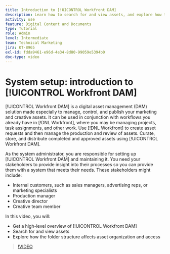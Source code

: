```yaml
---
title: Introduction to [!UICONTROL Workfront DAM]
description: Learn how to search for and view assets, and explore how the folder structure affects asset organization and access in [!UICONTROL Workfront DAM].
activity: use
feature: Digital Content and Documents
type: Tutorial
role: Admin
level: Intermediate
team: Technical Marketing
jira: KT-8965
exl-id: fdda9461-e96d-4e34-8d80-99059e5394b0
doc-type: video
---
```

# System setup: introduction to [!UICONTROL Workfront DAM]

[!UICONTROL Workfront DAM] is a digital asset management (DAM) solution made especially to manage, control, and publish your marketing and creative assets. It can be used in conjunction with workflows you already have in [!DNL Workfront], where you may be managing projects, task assignments, and other work. Use [!DNL Workfront] to create asset requests and then manage the production and review of assets. Curate, store, and distribute completed and approved assets using [!UICONTROL Workfront DAM].


As the system administrator, you are responsible for setting up [!UICONTROL Workfront DAM] and maintaining it. You need your stakeholders to provide insight into their processes so you can provide them with a system that meets their needs. These stakeholders might include:

* Internal customers, such as sales managers, advertising reps, or marketing specialists
* Production manager
* Creative director
* Creative team member

In this video, you will:

* Get a high-level overview of [!UICONTROL Workfront DAM]
* Search for and view assets
* Explore how the folder structure affects asset organization and access

>[!VIDEO](https://video.tv.adobe.com/v/335228/?quality=12&learn=on)

